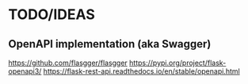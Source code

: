 # TODO/IDEAS

## OpenAPI implementation (aka Swagger)

https://github.com/flasgger/flasgger
https://pypi.org/project/flask-openapi3/
https://flask-rest-api.readthedocs.io/en/stable/openapi.html
